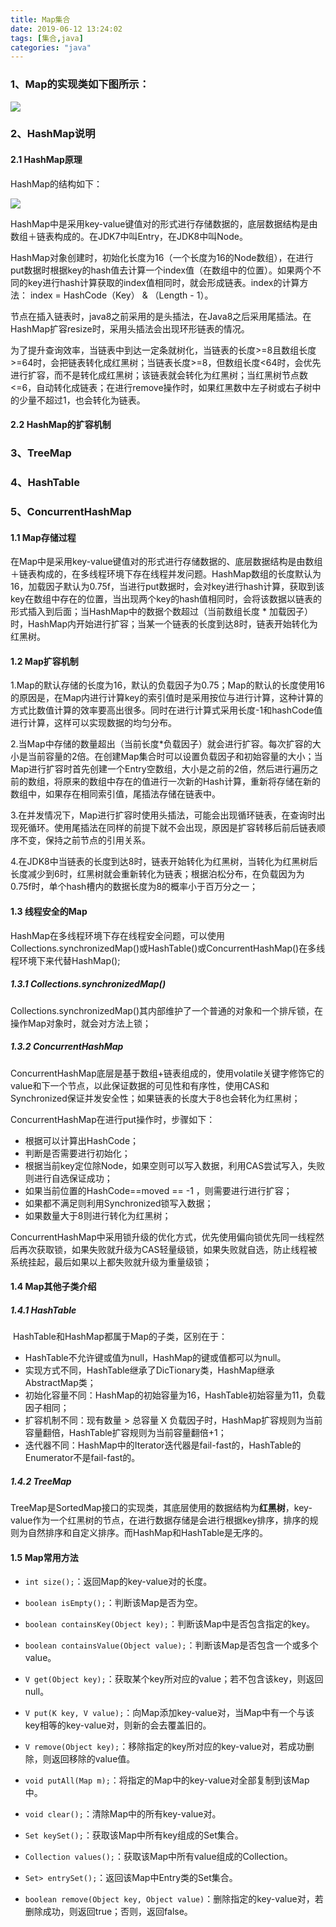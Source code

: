 ```yaml
---
title: Map集合
date: 2019-06-12 13:24:02
tags: [集合,java]
categories: "java"
---
```


### 1、Map的实现类如下图所示：

![](E:\node\Node\picture\map.png)

### 2、HashMap说明

#### 2.1 HashMap原理

HashMap的结构如下：

![](E:\node\Node\picture\Map1.jpg)

HashMap中是采用key-value键值对的形式进行存储数据的，底层数据结构是由数组＋链表构成的。在JDK7中叫Entry，在JDK8中叫Node。

HashMap对象创建时，初始化长度为16（一个长度为16的Node数组），在进行put数据时根据key的hash值去计算一个index值（在数组中的位置）。如果两个不同的key进行hash计算获取的index值相同时，就会形成链表。index的计算方法： index = HashCode（Key） & （Length - 1）。

节点在插入链表时，java8之前采用的是头插法，在Java8之后采用尾插法。在HashMap扩容resize时，采用头插法会出现环形链表的情况。

为了提升查询效率，当链表中到达一定条就树化，当链表的长度>=8且数组长度>=64时，会把链表转化成红黑树；当链表长度>=8，但数组长度<64时，会优先进行扩容，而不是转化成红黑树；该链表就会转化为红黑树；当红黑树节点数<=6，自动转化成链表；在进行remove操作时，如果红黑数中左子树或右子树中的少量不超过1，也会转化为链表。

#### 2.2 HashMap的扩容机制





### 3、TreeMap



### 4、HashTable



### 5、ConcurrentHashMap











#### 1.1  Map存储过程

在Map中是采用key-value键值对的形式进行存储数据的、底层数据结构是由数组＋链表构成的，在多线程环境下存在线程并发问题。HashMap数组的长度默认为16，加载因子默认为0.75f，当进行put数据时，会对key进行hash计算，获取到该key在数组中存在的位置，当出现两个key的hash值相同时，会将该数据以链表的形式插入到后面；当HashMap中的数据个数超过（当前数组长度 * 加载因子）时，HashMap内开始进行扩容；当某一个链表的长度到达8时，链表开始转化为红黑树。

#### 1.2 Map扩容机制

​     1.Map的默认存储的长度为16，默认的负载因子为0.75；Map的默认的长度使用16的原因是，在Map内进行计算key的索引值时是采用按位与进行计算，这种计算的方式比数值计算的效率要高出很多。同时在进行计算式采用长度-1和hashCode值进行计算，这样可以实现数据的均匀分布。

​    2.当Map中存储的数量超出（当前长度*负载因子）就会进行扩容。每次扩容的大小是当前容量的2倍。在创建Map集合时可以设置负载因子和初始容量的大小；当Map进行扩容时首先创建一个Entry空数组，大小是之前的2倍，然后进行遍历之前的数组，将原来的数组中存在的值进行一次新的Hash计算，重新将存储在新的数组中，如果存在相同索引值，尾插法存储在链表中。

​     3.在并发情况下，Map进行扩容时使用头插法，可能会出现循环链表，在查询时出现死循环。使用尾插法在同样的前提下就不会出现，原因是扩容转移后前后链表顺序不变，保持之前节点的引用关系。

​	 4.在JDK8中当链表的长度到达8时，链表开始转化为红黑树，当转化为红黑树后长度减少到6时，红黑树就会重新转化为链表；根据泊松分布，在负载因为为0.75f时，单个hash槽内的数据长度为8的概率小于百万分之一；

#### 1.3 线程安全的Map

HashMap在多线程环境下存在线程安全问题，可以使用Collections.synchronizedMap()或HashTable()或ConcurrentHashMap()在多线程环境下来代替HashMap();

##### 1.3.1 Collections.synchronizedMap()

Collections.synchronizedMap()其内部维护了一个普通的对象和一个排斥锁，在操作Map对象时，就会对方法上锁；

##### 1.3.2 ConcurrentHashMap

ConcurrentHashMap底层是基于数组+链表组成的，使用volatile关键字修饰它的value和下一个节点，以此保证数据的可见性和有序性，使用CAS和Synchronized保证并发安全性；如果链表的长度大于8也会转化为红黑树；

ConcurrentHashMap在进行put操作时，步骤如下：

- 根据可以计算出HashCode；
- 判断是否需要进行初始化；
- 根据当前key定位除Node，如果空则可以写入数据，利用CAS尝试写入，失败则进行自选保证成功；
- 如果当前位置的HashCode==moved == -1 ，则需要进行进行扩容；
- 如果都不满足则利用Synchronized锁写入数据；
- 如果数量大于8则进行转化为红黑树；

ConcurrentHashMap中采用锁升级的优化方式，优先使用偏向锁优先同一线程然后再次获取锁，如果失败就升级为CAS轻量级锁，如果失败就自选，防止线程被系统挂起，最后如果以上都失败就升级为重量级锁；

####  1.4 Map其他子类介绍

##### 1.4.1 HashTable

​	HashTable和HashMap都属于Map的子类，区别在于：

- HashTable不允许键或值为null，HashMap的键或值都可以为null。
- 实现方式不同，HashTable继承了DicTionary类，HashMap继承AbstractMap类；
- 初始化容量不同：HashMap的初始容量为16，HashTable初始容量为11，负载因子相同；
- 扩容机制不同：现有数量 > 总容量 X 负载因子时，HashMap扩容规则为当前容量翻倍，HashTable扩容规则为当前容量翻倍+1；
- 迭代器不同：HashMap中的Iterator迭代器是fail-fast的，HashTable的Enumerator不是fail-fast的。

##### 1.4.2 TreeMap

​	TreeMap是SortedMap接口的实现类，其底层使用的数据结构为**红黑树**，key-value作为一个红黑树的节点，在进行数据存储是会进行根据key排序，排序的规则为自然排序和自定义排序。而HashMap和HashTable是无序的。

#### 1.5 Map常用方法

- `int size();`：返回Map的key-value对的长度。

- `boolean isEmpty();`：判断该Map是否为空。

- `boolean containsKey(Object key);`：判断该Map中是否包含指定的key。

- `boolean containsValue(Object value);`：判断该Map是否包含一个或多个value。

- `V get(Object key);`：获取某个key所对应的value；若不包含该key，则返回null。

- `V put(K key, V value);`：向Map添加key-value对，当Map中有一个与该key相等的key-value对，则新的会去覆盖旧的。

- `V remove(Object key);`：移除指定的key所对应的key-value对，若成功删除，则返回移除的value值。

- `void putAll(Map m);`：将指定的Map中的key-value对全部复制到该Map中。

- `void clear();`：清除Map中的所有key-value对。

- `Set keySet();`：获取该Map中所有key组成的Set集合。

- `Collection values();`：获取该Map中所有value组成的Collection。

- `Set> entrySet();`：返回该Map中Entry类的Set集合。

- `boolean remove(Object key, Object value)`：删除指定的key-value对，若删除成功，则返回true；否则，返回false。






